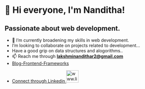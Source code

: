 # 👋 Hi everyone, I'm Nanditha!

<h2> Passionate about web development.</h2>

- 🌱 I’m currently broadening my skills in web development.
- I’m looking to collaborate on projects related to development...
- Have a good grip on data structures and alogorithms..
- 📫 Reach me through **lakshminandithar2@gmail.com**
- <a href="https://nandithar2.github.io/Article/">Blog-Frontend-Frameworks
- <p>  <a href ="www.linkedin.com/in/lakshminandithar"> Connect through Linkedin <img src= "https://img.icons8.com/?size=100&id=xuvGCOXi8Wyg&format=png&color=000000" alt="www.linkedin.com/in/lakshminandithar" height="40" width="40" /></a>
</p>  


